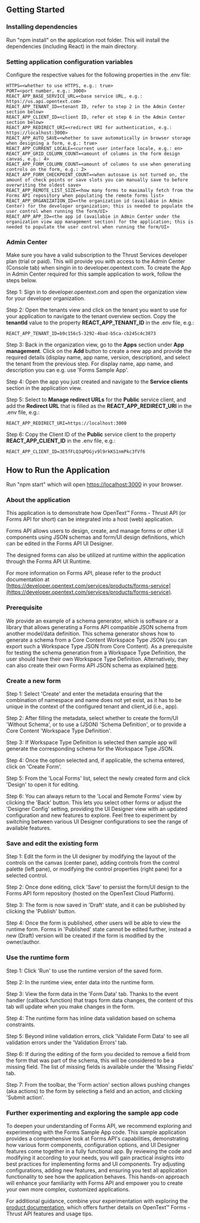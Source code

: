 ## Getting Started

### Installing dependencies

Run "npm install" on the application root folder. This will install the dependencies (including React) in the main directory.

### Setting application configuration variables

Configure the respective values for the following properties in the .env file:
```text
HTTPS=<whether to use HTTPS, e.g.: true>
PORT=<port number, e.g.: 3000>
REACT_APP_BASE_SERVICE_URL=<base service URL, e.g.: https://us.api.opentext.com>
REACT_APP_TENANT_ID=<tenant ID, refer to step 2 in the Admin Center section below>
REACT_APP_CLIENT_ID=<client ID, refer ot step 6 in the Admin Center section below>
REACT_APP_REDIRECT_URI=<redirect URI for authentication, e.g.: https://localhost:3000>
REACT_APP_AUTO_SAVE=<whether to save automatically in browser storage when designing a form, e.g.: true>
REACT_APP_CURRENT_LOCALE=<current user interface locale, e.g.: en>
REACT_APP_GRID_COLUMN_COUNT=<amount of columns in the form design canvas, e.g.: 4>
REACT_APP_FORM_COLUMN_COUNT=<amount of columns to use when generating controls on the form, e.g.: 2>
REACT_APP_FORM_CHECKPOINT_COUNT=<when autosave is not turned on, the amount of check points or save slots you can manually save to before overwriting the oldest save>
REACT_APP_REMOTE_LIST_SIZE=<how many forms to maximally fetch from the Forms API repository when populating the remote forms list>
REACT_APP_ORGANIZATION_ID=<the organization id (availabie in Admin Center) for the developer organization; this is needed to populate the user control when running the form/UI>
REACT_APP_APP_ID=<the app id (availabie in Admin Center under the organization view app management section) for the application; this is needed to populate the user control when running the form/UI>
```

### Admin Center

Make sure you have a valid subscription to the Thrust Services developer plan (trial or paid). This will provide you with access to the Admin Center (Console tab) when singin in to developer.opentext.com. To create the App in Admin Center required for this sample application to work, follow the steps below.

Step 1: Sign in to developer.opentext.com and open the organization view for your developer organization.

Step 2: Open the tenants view and click on the tenant you want to use for your application to navigate to the tenant overview section. Copy the **tenantId** value to the property **REACT_APP_TENANT_ID** in the .env file, e.g.:
```
REACT_APP_TENANT_ID=b9c156c5-3292-4bad-b5ca-cb245c4c3873
```

Step 3: Back in the organization view, go to the **Apps** section under **App management**. Click on the **Add** button to create a new app and provide the required details (display name, app name, version, description), and select the tenant from the previous step. For display name, app name, and description you can e.g. use 'Forms Sample App'.

Step 4: Open the app you just created and navigate to the **Service clients** section in the application view.

Step 5: Select to **Manage redirect URLs** for the **Public** service client, and add the **Redirect URL** that is filled as the **REACT_APP_REDIRECT_URI** in the .env file, e.g.:
```
REACT_APP_REDIRECT_URI=https://localhost:3000
```

Step 6: Copy the Client ID of the **Public** service client to the property **REACT_APP_CLIENT_ID** in the .env file, e.g.:
```
REACT_APP_CLIENT_ID=3E5fFLQ3qPDGjv9l9rkKS1nmPkc3fVf6
```

## How to Run the Application

Run "npm start" which will open [https://localhost:3000](https://localhost:3000) in your browser.

### About the application

This application is to demonstrate how OpenText™ Forms - Thrust API (or Forms API for short) can be integrated into a host (web) application.

Forms API allows users to design, create, and manage forms or other UI components using JSON schemas and form/UI design definitions, which can be edited in the Forms API UI Designer.

The designed forms can also be utilized at runtime within the application through the Forms API UI Runtime.

For more information on Forms API, please refer to the product documentation at [https://developer.opentext.com/services/products/forms-service](https://developer.opentext.com/services/products/forms-service).

### Prerequisite

We provide an example of a schema generator, which is software or a library that allows generating a Forms API compatible JSON schema from another model/data definition. This schema generator shows how to generate a schema from a Core Content Workspace Type JSON (you can export such a Workspace Type JSON from Core Content). As a prerequisite for testing the schema generation from a Workspace Type Definition, the user should have their own Workspace Type Definition. Alternatively, they can also create their own Forms API JSON schema as explained [here](https://developer.opentext.com/services/products/forms-service/documentation/forms-javascript-api/3).

### Create a new form

Step 1: Select 'Create' and enter the metadata ensuring that the combination of namespace and name does not yet exist, as it has to be unique in the context of the configured tenant and client_id (i.e., app).

Step 2: After filling the metadata, select whether to create the form/UI 'Without Schema', or to use a (JSON) 'Schema Definition', or to provide a Core Content 'Workspace Type Definition'.

Step 3: If Workspace Type Definition is selected then sample app will generate the corresponding schema for the Workspace Type JSON.

Step 4: Once the option selected and, if applicable, the schema entered, click on 'Create Form'.

Step 5: From the 'Local Forms' list, select the newly created form and click 'Design' to open it for editing.

Step 6: You can always return to the 'Local and Remote Forms' view by clicking the 'Back' button. This lets you select other forms or adjust the 'Designer Config' setting, providing the UI Designer view with an updated configuration and new features to explore. Feel free to experiment by switching between various UI Designer configurations to see the range of available features.

### Save and edit the existing form

Step 1: Edit the form in the UI designer by modifying the layout of the controls on the canvas (center pane), adding controls from the control palette (left pane), or modifying the control properties (right pane) for a selected control.

Step 2: Once done editing, click 'Save' to persist the form/UI design to the Forms API form repository (hosted on the OpenText Cloud Platform).

Step 3: The form is now saved in 'Draft' state, and it can be published by clicking the 'Publish' button.

Step 4: Once the form is published, other users will be able to view the runtime form. Forms in 'Published' state cannot be edited further, instead a new (Draft) version will be created if the form is modified by the owner/author.

### Use the runtime form

Step 1: Click 'Run' to use the runtime version of the saved form.

Step 2: In the runtime view, enter data into the runtime form.

Step 3: View the form data in the 'Form Data' tab. Thanks to the event handler (callback function) that traps form data changes, the content of this tab will update when you make changes in the form.

Step 4: The runtime form has inline data validation based on schema constraints.

Step 5: Beyond inline validation errors, click 'Validate Form Data' to see all validation errors under the 'Validation Errors' tab.

Step 6: If during the editing of the form you decided to remove a field from the form that was part of the schema, this will be considered to be a missing field. The list of missing fields is available under the 'Missing Fields' tab.

Step 7: From the toolbar, the 'Form action' section allows pushing changes (aka actions) to the form by selecting a field and an action, and clicking 'Submit action'.

### Further experimenting and exploring the sample app code

To deepen your understanding of Forms API, we recommend exploring and experimenting with the Forms Sample App code. This sample application provides a comprehensive look at Forms API's capabilities, demonstrating how various form components, configuration options, and UI Designer features come together in a fully functional app. By reviewing the code and modifying it according to your needs, you will gain practical insights into best practices for implementing forms and UI components. Try adjusting configurations, adding new features, and ensuring you test all application functionality to see how the application behaves. This hands-on approach will enhance your familiarity with Forms API and empower you to create your own more complex, customized applications.

For additional guidance, combine your experimentation with exploring the [product documentation](https://developer.opentext.com/services/products/forms-service), which offers further details on OpenText™ Forms - Thrust API features and usage tips.

